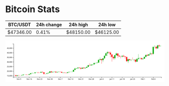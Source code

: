 # Bitcoin Stats

BTC/USDT|24h change|24h high|24h low|
|---|---|---|---|
|$47346.00|0.41%|$48150.00|$46125.00|

<img src="./chart.svg">
